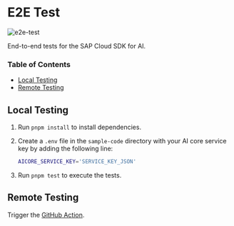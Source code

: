 # E2E Test

![e2e-test](https://github.com/SAP/ai-sdk-js/actions/workflows/e2e-tests.yaml/badge.svg)

End-to-end tests for the SAP Cloud SDK for AI.

### Table of Contents

- [Local Testing](#local-testing)
- [Remote Testing](#remote-testing)

## Local Testing

1. Run `pnpm install` to install dependencies.
2. Create a `.env` file in the `sample-code` directory with your AI core service key by adding the following line:
   
   ```bash
   AICORE_SERVICE_KEY='SERVICE_KEY_JSON'
   ```

3. Run `pnpm test` to execute the tests.

## Remote Testing

Trigger the [GitHub Action](https://github.com/SAP/ai-sdk-js/actions/workflows/e2e-test.yml).
